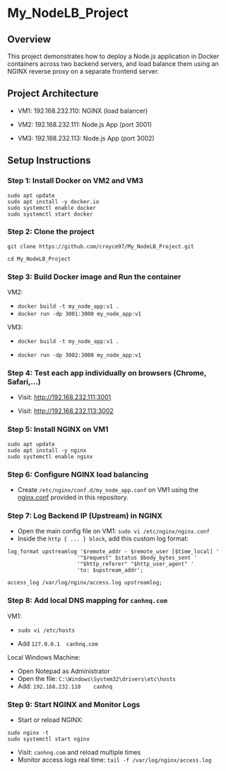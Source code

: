 

# My_NodeLB_Project



##  Overview
This project demonstrates how to deploy a Node.js application in Docker containers across two backend servers, and load balance them using an NGINX reverse proxy on a separate frontend server.


##  Project Architecture
+ VM1: 192.168.232.110: NGINX (load balancer)

+ VM2: 192.168.232.111: Node.js App (port 3001)

+ VM3: 192.168.232.113: Node.js App (port 3002)



##  Setup Instructions
###  Step 1: Install Docker on VM2 and VM3

```
sudo apt update
sudo apt install -y docker.io
sudo systemctl enable docker
sudo systemctl start docker
```

###  Step 2: Clone the project
`git clone https://github.com/croyce97/My_NodeLB_Project.git `

`cd My_NodeLB_Project`

### Step 3: Build Docker image and Run the container
VM2: 
+ `docker build -t my_node_app:v1 .`
+ `docker run -dp 3001:3000 my_node_app:v1`
  

VM3: 

+ `docker build -t my_node_app:v1 .`

+ `docker run -dp 3002:3000 my_node_app:v1`

### Step 4: Test each app individually on browsers (Chrome, Safari,...)
+ Visit: http://192.168.232.111:3001

+ Visit: http://192.168.232.113:3002

### Step 5: Install NGINX on VM1
```
sudo apt update
sudo apt install -y nginx
sudo systemctl enable nginx
```

### Step 6: Configure NGINX load balancing
+ Create `/etc/nginx/conf.d/my_node_app.conf` on VM1 using the [nginx.conf](https://github.com/croyce97/My_NodeLB_Project/blob/main/nginx.conf) provided in this repository.


### Step 7: Log Backend IP (Upstream) in NGINX
* Open the main config file on VM1: `sudo vi /etc/nginx/nginx.conf `
* Inside the `http { ... } block`, add this custom log format:
```
log_format upstreamlog '$remote_addr - $remote_user [$time_local] '
                      '"$request" $status $body_bytes_sent '
                      '"$http_referer" "$http_user_agent" '
                      'to: $upstream_addr';

access_log /var/log/nginx/access.log upstreamlog;
```

### Step 8: Add local DNS mapping for `canhnq.com`
VM1: 

+ `sudo vi /etc/hosts`

+ Add `127.0.0.1  canhnq.com`

Local Windows Machine: 
+ Open Notepad as Administrator
+ Open the file: `C:\Windows\System32\drivers\etc\hosts`
+ Add: `192.168.232.110    canhnq`

### Step 9: Start NGINX and Monitor Logs
* Start or reload NGINX:
```
sudo nginx -t              
sudo systemctl start nginx
```
* Visit: `canhnq.com` and reload multiple times
* Monitor access logs real time:
`tail -f /var/log/nginx/access.log`



